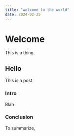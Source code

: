 ```yaml
---
title: "welcome to the world"
date: 2024-02-25
---
```


# Welcome

This is a thing.

## Hello

This is a post

### Intro

Blah

### Conclusion

To summarize, 

